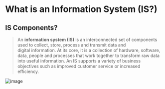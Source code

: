 # What is an Information System (IS?)

## IS Components?

> An **information system (IS)** is an interconnected set of components used to collect, store, process and transmit data and digital information. At its core, it is a collection of hardware, software, data, people and processes that work together to transform raw data into useful information. An IS supports a variety of business objectives such as improved customer service or increased efficiency.


![image](https://github.com/user-attachments/assets/980c574a-352c-4015-aa0d-b2262c442b40)


